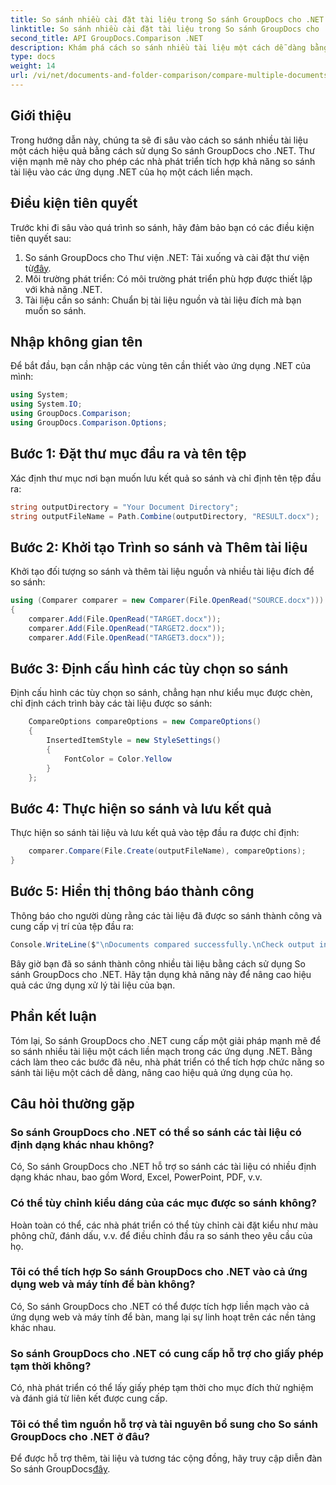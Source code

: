```yaml
---
title: So sánh nhiều cài đặt tài liệu trong So sánh GroupDocs cho .NET
linktitle: So sánh nhiều cài đặt tài liệu trong So sánh GroupDocs cho .NET
second_title: API GroupDocs.Comparison .NET
description: Khám phá cách so sánh nhiều tài liệu một cách dễ dàng bằng cách sử dụng So sánh GroupDocs cho .NET. Hãy làm theo hướng dẫn từng bước của chúng tôi để xử lý tài liệu liền mạch.
type: docs
weight: 14
url: /vi/net/documents-and-folder-comparison/compare-multiple-documents-settings-dotnet/
---
```

## Giới thiệu
Trong hướng dẫn này, chúng ta sẽ đi sâu vào cách so sánh nhiều tài liệu một cách hiệu quả bằng cách sử dụng So sánh GroupDocs cho .NET. Thư viện mạnh mẽ này cho phép các nhà phát triển tích hợp khả năng so sánh tài liệu vào các ứng dụng .NET của họ một cách liền mạch.
## Điều kiện tiên quyết
Trước khi đi sâu vào quá trình so sánh, hãy đảm bảo bạn có các điều kiện tiên quyết sau:
1.  So sánh GroupDocs cho Thư viện .NET: Tải xuống và cài đặt thư viện từ[đây](https://releases.groupdocs.com/comparison/net/).
2. Môi trường phát triển: Có môi trường phát triển phù hợp được thiết lập với khả năng .NET.
3. Tài liệu cần so sánh: Chuẩn bị tài liệu nguồn và tài liệu đích mà bạn muốn so sánh.

## Nhập không gian tên
Để bắt đầu, bạn cần nhập các vùng tên cần thiết vào ứng dụng .NET của mình:
```csharp
using System;
using System.IO;
using GroupDocs.Comparison;
using GroupDocs.Comparison.Options;
```
## Bước 1: Đặt thư mục đầu ra và tên tệp
Xác định thư mục nơi bạn muốn lưu kết quả so sánh và chỉ định tên tệp đầu ra:
```csharp
string outputDirectory = "Your Document Directory";
string outputFileName = Path.Combine(outputDirectory, "RESULT.docx");
```
## Bước 2: Khởi tạo Trình so sánh và Thêm tài liệu
Khởi tạo đối tượng so sánh và thêm tài liệu nguồn và nhiều tài liệu đích để so sánh:
```csharp
using (Comparer comparer = new Comparer(File.OpenRead("SOURCE.docx")))
{
    comparer.Add(File.OpenRead("TARGET.docx"));
    comparer.Add(File.OpenRead("TARGET2.docx"));
    comparer.Add(File.OpenRead("TARGET3.docx"));
```
## Bước 3: Định cấu hình các tùy chọn so sánh
Định cấu hình các tùy chọn so sánh, chẳng hạn như kiểu mục được chèn, chỉ định cách trình bày các tài liệu được so sánh:
```csharp
    CompareOptions compareOptions = new CompareOptions()
    {
        InsertedItemStyle = new StyleSettings()
        {
            FontColor = Color.Yellow
        }
    };
```
## Bước 4: Thực hiện so sánh và lưu kết quả
Thực hiện so sánh tài liệu và lưu kết quả vào tệp đầu ra được chỉ định:
```csharp
    comparer.Compare(File.Create(outputFileName), compareOptions);
}
```
## Bước 5: Hiển thị thông báo thành công
Thông báo cho người dùng rằng các tài liệu đã được so sánh thành công và cung cấp vị trí của tệp đầu ra:
```csharp
Console.WriteLine($"\nDocuments compared successfully.\nCheck output in {outputDirectory}.");
```
Bây giờ bạn đã so sánh thành công nhiều tài liệu bằng cách sử dụng So sánh GroupDocs cho .NET. Hãy tận dụng khả năng này để nâng cao hiệu quả các ứng dụng xử lý tài liệu của bạn.

## Phần kết luận
Tóm lại, So sánh GroupDocs cho .NET cung cấp một giải pháp mạnh mẽ để so sánh nhiều tài liệu một cách liền mạch trong các ứng dụng .NET. Bằng cách làm theo các bước đã nêu, nhà phát triển có thể tích hợp chức năng so sánh tài liệu một cách dễ dàng, nâng cao hiệu quả ứng dụng của họ.
## Câu hỏi thường gặp
### So sánh GroupDocs cho .NET có thể so sánh các tài liệu có định dạng khác nhau không?
Có, So sánh GroupDocs cho .NET hỗ trợ so sánh các tài liệu có nhiều định dạng khác nhau, bao gồm Word, Excel, PowerPoint, PDF, v.v.
### Có thể tùy chỉnh kiểu dáng của các mục được so sánh không?
Hoàn toàn có thể, các nhà phát triển có thể tùy chỉnh cài đặt kiểu như màu phông chữ, đánh dấu, v.v. để điều chỉnh đầu ra so sánh theo yêu cầu của họ.
### Tôi có thể tích hợp So sánh GroupDocs cho .NET vào cả ứng dụng web và máy tính để bàn không?
Có, So sánh GroupDocs cho .NET có thể được tích hợp liền mạch vào cả ứng dụng web và máy tính để bàn, mang lại sự linh hoạt trên các nền tảng khác nhau.
### So sánh GroupDocs cho .NET có cung cấp hỗ trợ cho giấy phép tạm thời không?
Có, nhà phát triển có thể lấy giấy phép tạm thời cho mục đích thử nghiệm và đánh giá từ liên kết được cung cấp.
### Tôi có thể tìm nguồn hỗ trợ và tài nguyên bổ sung cho So sánh GroupDocs cho .NET ở đâu?
 Để được hỗ trợ thêm, tài liệu và tương tác cộng đồng, hãy truy cập diễn đàn So sánh GroupDocs[đây](https://forum.groupdocs.com/c/comparison/12).